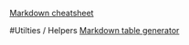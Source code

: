 [Markdown cheatsheet](https://github.com/adam-p/markdown-here/wiki/Markdown-Cheatsheet)

#Utilties / Helpers
[Markdown table generator](https://www.tablesgenerator.com/markdown_tables)
